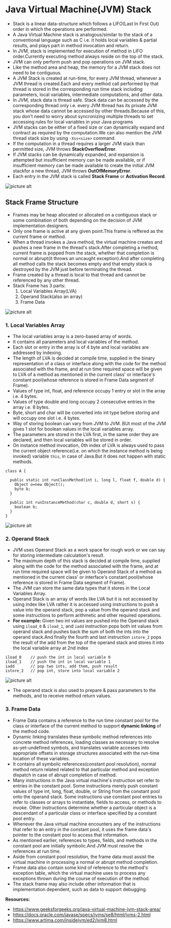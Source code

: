 # Java Virtual Machine(JVM) Stack

* Stack is a linear data-structure which follows a LIFO(Last In First Out) order in which the operations are performed.
* A Java Virtual Machine stack is analogous/similar to the stack of a conventional language such as C i.e. it holds local variables & partial results, and plays part in method invocation and return.
* In JVM, stack is implemented for execution of method in LIFO order.Currently executing method always reside on the top of the stack.
* JVM can only perform push and pop operations on JVM stack.
* Like the method area and heap, the memory for a JVM stack does not need to be contiguous.
* A JVM Stack is created at run-time, for every JVM thread, whenever a JVM thread is created.Each and every method call performed by that thread is stored in the corresponding run time stack including parameters, local variables, intermediate computations, and other data.
* In JVM, stack data is thread safe. Stack data can be accessed by the corresponding thread only i.e. every JVM thread has its private JVM stack whose data cannot be accessed by other threads.Because of this, you don't need to worry about syncronizing multiple threads to set accessing rules for local variables in your Java programs
* JVM stacks can be either of a fixed size or can dynamically expand and contract as required by the computation.We can also mention the JVM thread stack size by using `-Xss<size>` command.
* If the computation in a thread requires a larger JVM stack than permitted size, JVM throws __StackOverflowError__.
* If JVM stacks can be dynamically expanded, and expansion is attempted but insufficient memory can be made available, or if insufficient memory can be made available to create the initial JVM stackfor a new thread, JVM throws __OutOfMemoryError__.
* Each entry in the JVM stack is called __Stack Frame__ or __Activation Record__.

![picture alt](https://github.com/mittulmandhan/java-interview-prep/blob/master/img/JVM%20Stack/JVM%20Stack.jpg)

## Stack Frame Structure
* Frames may be heap allocated or allocated on a contiguous stack or some combination of both depending on the decision of JVM implementation designers.
* Only one frame is active at any given point.This frame is reffered as the current frame or method.
* When a thread invokes a Java method, the virtual machine creates and pushes a new frame in the  thread's stack.After completing a method, current frame is popped from the stack, whether that completion is normal or abrupt(it throws an uncaught exception).And after completing all method calls the stack becomes empty and that empty stack is destroyed by the JVM just before terminating the thread.
* Frame created by a thread is local to that thread and cannot be referenced by any other thread.
* Stack Frame has 3 parts: 
  1. Local Variables Array(LVA)
  2. Operand Stack(also an array)
  3. Frame Data<br>
  
![picture alt](https://github.com/mittulmandhan/java-interview-prep/blob/master/img/JVM%20Stack/Stack%20Frame%20Structure.jpg)

### 1. Local Variables Array
* The local variables array is a zero-based array of words.
* It contains all parameters and local variables of the method.
* Each slot or entry in the array is of 4 byte and local variables are addressed by indexing.
* The length of LVA is decided at compile time, supplied in the binary representation of a class or interface along with the code for the method associated with the frame, and at run time required space will be given to LVA of a method as mentioned in the current class' or interface's constant pool(whose reference is stored in Frame Data segment of Frame).
* Values of type int, float, and reference occupy 1 entry or slot in the array i.e. 4 bytes.
* Values of type double and long occupy 2 consecutive entries in the array i.e. 8 bytes.
* Byte, short and char will be converted into int type before storing and will occupy one slot i.e. 4 bytes.
* Way of storing boolean can vary from JVM to JVM. BUt most of the JVM gives 1 slot for boolean values in the local variables array.
* The parameters are stored in the LVA first, in the same order they are declared, and then local variables will be stored in order.
* On instance method invocation, 0th index of LVA is always used to pass the current object reference(i.e. on which the instance method is being invoked) variable `this`, in case of Java.But it does not happen with static methods.
````
class A {

  public static int runClassMethod(int i, long l, float f, double d) {
    Object o=new Object();
    byte b;
  }
  
  public int runInstanceMethod(char c, double d, short s) {
    boolean b;
  }
}
````

![picture alt](https://github.com/mittulmandhan/java-interview-prep/blob/master/img/JVM%20Stack/Local%20Variabales%20Array.jpg)

### 2. Operand Stack
* JVM uses Operand Stack as a work space for rough work or we can say for storing intermediate calculation's result.
* The maximum depth of this stack is decided at compile time, supplied along with the code for the method associated with the frame, and at run time required space will be given to Operand Stack of a method as mentioned in the current class' or interface's constant pool(whose reference is stored in Frame Data segment of Frame).
* The JVM can store the same data types that it stores in the Local Variables Array.
* Operand Stack is an array of words like LVA but it is not accessed by using index like LVA rather it is accessed using instructions to push a value into the operand stack, pop a value from the operand stack and some instructions to perform arithmetic and other required operations.
* __For example:__ Given two int values are pushed into the Operand stack using `iload_0` & `iload_1`, and `iadd` instruction pops both int values from operand stack and pushes back the sum of both the ints into the operand stack.And finally the fourth and last instruction `istore_2` pops the result of the add from the top of the operand stack and stores it into the local variable array at 2nd index
````
iload_0    // push the int in local variable 0
iload_1    // push the int in local variable 1
iadd       // pop two ints, add them, push result
istore_2   // pop int, store into local variable 2
````

![picture alt](https://github.com/mittulmandhan/java-interview-prep/blob/master/img/JVM%20Stack/Operand%20Stack.jpg)

* The operand stack is also used to prepare & pass parameters to the methods, and to receive method return values.

### 3. Frame Data
* Frame Data contains a reference to the run time constant pool for the class or interface of the current method to support __dynamic linking__ of the method code.
* Dynamic linking translates these symbolic method references into concrete method references, loading classes as necessary to resolve as-yet-undefined symbols, and translates variable accesses into appropriate offsets in storage structures associated with the run-time location of these variables.
* It contains all symbolic references(constant pool resolution), normal method return related related to that particular method and exception dispatch in case of abrupt completion of method.
* Many instructions in the Java virtual machine's instruction set refer to entries in the constant pool. Some instructions merely push constant values of type int, long, float, double, or String from the constant pool onto the operand stack. Some instructions use constant pool entries to refer to classes or arrays to instantiate, fields to access, or methods to invoke. Other instructions determine whether a particular object is a descendant of a particular class or interface specified by a constant pool entry.
* Whenever the Java virtual machine encounters any of the instructions that refer to an entry in the constant pool, it uses the frame data's pointer to the constant pool to access that information.
* As mentioned earlier, references to types, fields, and methods in the constant pool are initially symbolic.And JVM must resolve the references at run time.
* Aside from constant pool resolution, the frame data must assist the virtual machine in processing a normal or abrupt method completion.
* Frame data also contain some kind of reference to the method's exception table, which the virtual machine uses to process any exceptions thrown during the course of execution of the method.
* The stack frame may also include other information that is implementation dependent, such as data to support debugging.

__Resources:__
* https://www.geeksforgeeks.org/java-virtual-machine-jvm-stack-area/
* https://docs.oracle.com/javase/specs/jvms/se8/html/jvms-2.html
* https://www.artima.com/insidejvm/ed2/jvm8.html
